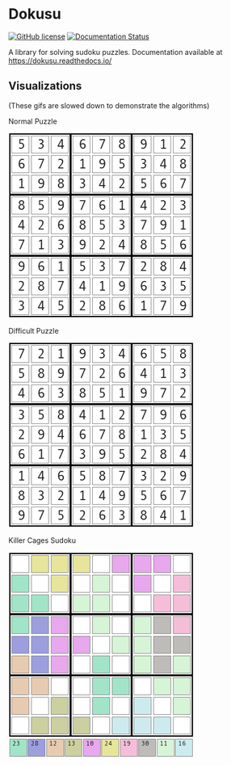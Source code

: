 # Dokusu

[![GitHub license](https://img.shields.io/github/license/Chenkail/dokusu)](https://github.com/Chenkail/dokusu/blob/main/LICENSE)
[![Documentation Status](https://readthedocs.org/projects/dokusu/badge/?version=latest)](https://dokusu.readthedocs.io/en/latest/?badge=latest)

A library for solving sudoku puzzles. Documentation available at https://dokusu.readthedocs.io/

## Visualizations

(These gifs are slowed down to demonstrate the algorithms)

Normal Puzzle

![](https://github.com/Chenkail/dokusu/blob/main/resources/sample_solve.gif)

Difficult Puzzle

![](https://github.com/Chenkail/dokusu/blob/main/resources/hard2_solve.gif)

Killer Cages Sudoku

![](https://github.com/Chenkail/dokusu/blob/main/resources/cages_solve.gif)
